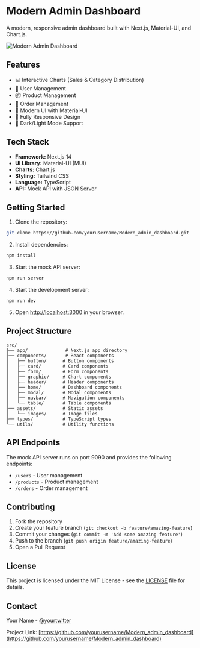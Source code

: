 # Modern Admin Dashboard

A modern, responsive admin dashboard built with Next.js, Material-UI, and Chart.js.

![Modern Admin Dashboard](Modern-admin-dashboard.gif)

## Features

- 📊 Interactive Charts (Sales & Category Distribution)
- 👥 User Management
- 📦 Product Management
- 🛒 Order Management
- 🎨 Modern UI with Material-UI
- 📱 Fully Responsive Design
- 🌙 Dark/Light Mode Support

## Tech Stack

- **Framework:** Next.js 14
- **UI Library:** Material-UI (MUI)
- **Charts:** Chart.js
- **Styling:** Tailwind CSS
- **Language:** TypeScript
- **API:** Mock API with JSON Server

## Getting Started

1. Clone the repository:
```bash
git clone https://github.com/yourusername/Modern_admin_dashboard.git
```

2. Install dependencies:
```bash
npm install
```

3. Start the mock API server:
```bash
npm run server
```

4. Start the development server:
```bash
npm run dev
```

5. Open [http://localhost:3000](http://localhost:3000) in your browser.

## Project Structure

```
src/
├── app/              # Next.js app directory
├── components/       # React components
│   ├── button/      # Button components
│   ├── card/        # Card components
│   ├── form/        # Form components
│   ├── graphic/     # Chart components
│   ├── header/      # Header components
│   ├── home/        # Dashboard components
│   ├── modal/       # Modal components
│   ├── navbar/      # Navigation components
│   └── table/       # Table components
├── assets/          # Static assets
│   └── images/      # Image files
├── types/           # TypeScript types
└── utils/           # Utility functions
```

## API Endpoints

The mock API server runs on port 9090 and provides the following endpoints:

- `/users` - User management
- `/products` - Product management
- `/orders` - Order management

## Contributing

1. Fork the repository
2. Create your feature branch (`git checkout -b feature/amazing-feature`)
3. Commit your changes (`git commit -m 'Add some amazing feature'`)
4. Push to the branch (`git push origin feature/amazing-feature`)
5. Open a Pull Request

## License

This project is licensed under the MIT License - see the [LICENSE](LICENSE) file for details.

## Contact

Your Name - [@yourtwitter](https://twitter.com/yourtwitter)

Project Link: [https://github.com/yourusername/Modern_admin_dashboard](https://github.com/yourusername/Modern_admin_dashboard)
